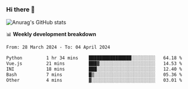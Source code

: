 ### Hi there 👋
![Anurag's GitHub stats](https://github-readme-stats.vercel.app/api?username=jami1024&show_icons=true&theme=radical)

📊 **Weekly development breakdown**
<!--START_SECTION:waka-->

```txt
From: 28 March 2024 - To: 04 April 2024

Python         1 hr 34 mins    ████████████████░░░░░░░░░   64.18 %
Vue.js         21 mins         ███▓░░░░░░░░░░░░░░░░░░░░░   14.53 %
INI            18 mins         ███░░░░░░░░░░░░░░░░░░░░░░   12.40 %
Bash           7 mins          █▒░░░░░░░░░░░░░░░░░░░░░░░   05.36 %
Other          4 mins          ▓░░░░░░░░░░░░░░░░░░░░░░░░   03.01 %
```

<!--END_SECTION:waka-->
<!--
**jami1024/jami1024** is a ✨ _special_ ✨ repository because its `README.md` (this file) appears on your GitHub profile.

Here are some ideas to get you started:

- 🔭 I’m currently working on ...
- 🌱 I’m currently learning ...
- 👯 I’m looking to collaborate on ...
- 🤔 I’m looking for help with ...
- 💬 Ask me about ...
- 📫 How to reach me: ...
- 😄 Pronouns: ...
- ⚡ Fun fact: ...
-->
